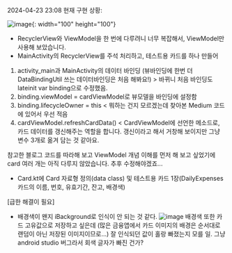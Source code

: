 2024-04-23 23:08 현재 구현 상황:

![image](https://github.com/agriades/Owner-avatar-SpartaCodingClub-AndroidKotlinBasic-StandardClass-HW4/assets/75528131/1fbf7f72-8af9-4af4-9658-4ac2d341a4a7){: width="100" height="100"}

- RecyclerView와 ViewModel을 한 번에 다루려니 너무 복잡해서, ViewModel만 사용해 보았습니다.
- MainActivity의 RecyclerView를 주석 처리하고, 테스트용 카드를 하나 만들어
1. activity_main과 MainActivity의 데이터 바인딩 (뷰바인딩에 한번 더 DataBindingUtil 쓰는 데이터바인딩은 처음 해봐요!) > 바뀌니 처음 바인딩도 lateinit var binding으로 수정했음.
2. binding.viewModel = cardViewModel로 뷰모델을 바인딩에 설정함
3. binding.lifecycleOwner = this < 뭐하는 건지 모르겠는데 찾아본 Medium 코드에 있어서 우선 적음
4. cardViewModel.refreshCardData() < CardViewModel에 선언한 메소드로, 카드 데이터를 갱신해주는 역할을 합니다. 갱신이라고 해서 거창해 보이지만 그냥 변수 3개로 옮겨 담는 것 같아요.

참고한 블로그 코드를 따라해 보고 ViewModel 개념 이해를 먼저 해 보고 싶었기에 card 여러 개는 아직 다루지 않았습니다. 추후 수정해야겠죠...

- Card.kt에 Card 자료형 정의(data class) 및 테스트용 카드 1장(DailyExpenses 카드의 이름, 번호, 유효기간, 잔고, 배경색)

[급한 해결이 필요]
- 배경색이 왠지 iBackground로 인식이 안 되는 것 같다. ![image](https://github.com/agriades/Owner-avatar-SpartaCodingClub-AndroidKotlinBasic-StandardClass-HW4/assets/75528131/e285ca84-c2e9-45e8-9d3c-626c5fade13a)
배경색 또한 카드 고유값으로 저장하고 싶은데 (많은 금융앱에서 카드 이미지의 배경은 순서대로 랜덤이 아닌 저장된 이미지이므로...) 잘 인식되던 값이 홀랑 빠졌는지 모를 일. 그냥 android studio 버그라서 회색 글자가 빠진 건가?
 
  
